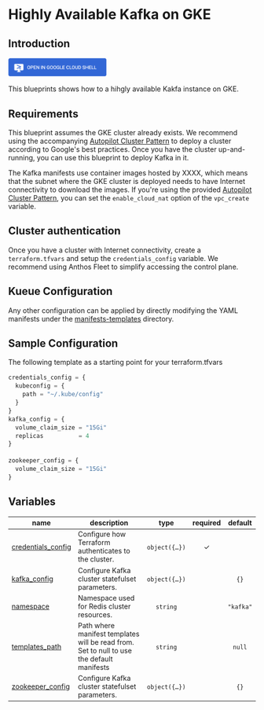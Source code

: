 # Highly Available Kafka on GKE

## Introduction

<a href="https://shell.cloud.google.com/cloudshell/editor?cloudshell_git_repo=https://github.com/GoogleCloudPlatform/cloud-foundation-fabric.git&cloudshell_tutorial=kafka/tutorial.md&cloudshell_git_branch=gke-blueprints/0-redis&cloudshell_workspace=blueprints/gke/patterns&show=ide%2Cterminal">
<img width="200px" src="../../../../assets/images/cloud-shell-button.png">
</a>

This blueprints shows how to a hihgly available Kakfa instance on GKE.

## Requirements

This blueprint assumes the GKE cluster already exists. We recommend using the accompanying [Autopilot Cluster Pattern](../autopilot-cluster) to deploy a cluster according to Google's best practices. Once you have the cluster up-and-running, you can use this blueprint to deploy Kafka in it.

The Kafka manifests use container images hosted by XXXX, which means that the subnet where the GKE cluster is deployed needs to have Internet connectivity to download the images. If you're using the provided [Autopilot Cluster Pattern](../autopilot-cluster), you can set the `enable_cloud_nat` option of the `vpc_create` variable.

## Cluster authentication
Once you have a cluster with Internet connectivity, create a `terraform.tfvars` and setup the `credentials_config` variable. We recommend using Anthos Fleet to simplify accessing the control plane.

## Kueue Configuration


Any other configuration can be applied by directly modifying the YAML manifests under the [manifests-templates](manifests-templates) directory.

## Sample Configuration

The following template as a starting point for your terraform.tfvars
```tfvars
credentials_config = {
  kubeconfig = {
    path = "~/.kube/config"
  }
}
kafka_config = {
  volume_claim_size = "15Gi"
  replicas          = 4
}

zookeeper_config = {
  volume_claim_size = "15Gi"
}
```
<!-- BEGIN TFDOC -->
## Variables

| name | description | type | required | default |
|---|---|:---:|:---:|:---:|
| [credentials_config](variables.tf#L17) | Configure how Terraform authenticates to the cluster. | <code title="object&#40;&#123;&#10;  fleet_host &#61; optional&#40;string&#41;&#10;  kubeconfig &#61; optional&#40;object&#40;&#123;&#10;    context &#61; optional&#40;string&#41;&#10;    path    &#61; optional&#40;string, &#34;&#126;&#47;.kube&#47;config&#34;&#41;&#10;  &#125;&#41;&#41;&#10;&#125;&#41;">object&#40;&#123;&#8230;&#125;&#41;</code> | ✓ |  |
| [kafka_config](variables.tf#L43) | Configure Kafka cluster statefulset parameters. | <code title="object&#40;&#123;&#10;  replicas          &#61; optional&#40;number, 3&#41;&#10;  volume_claim_size &#61; optional&#40;string, &#34;10Gi&#34;&#41;&#10;  version           &#61; optional&#40;string, &#34;3.6.0&#34;&#41;&#10;  jvm_memory        &#61; optional&#40;string, &#34;4096m&#34;&#41;&#10;&#125;&#41;">object&#40;&#123;&#8230;&#125;&#41;</code> |  | <code>&#123;&#125;</code> |
| [namespace](variables.tf#L36) | Namespace used for Redis cluster resources. | <code>string</code> |  | <code>&#34;kafka&#34;</code> |
| [templates_path](variables.tf#L66) | Path where manifest templates will be read from. Set to null to use the default manifests | <code>string</code> |  | <code>null</code> |
| [zookeeper_config](variables.tf#L55) | Configure Kafka cluster statefulset parameters. | <code title="object&#40;&#123;&#10;  replicas          &#61; optional&#40;number, 3&#41;&#10;  volume_claim_size &#61; optional&#40;string, &#34;10Gi&#34;&#41;&#10;  jvm_memory        &#61; optional&#40;string, &#34;2048m&#34;&#41;&#10;&#125;&#41;">object&#40;&#123;&#8230;&#125;&#41;</code> |  | <code>&#123;&#125;</code> |
<!-- END TFDOC -->
